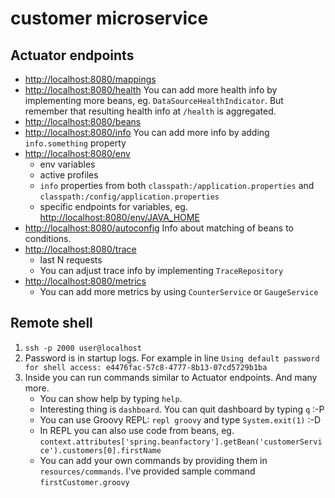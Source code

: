 customer microservice
=====================

Actuator endpoints
------------------

* [http://localhost:8080/mappings]()
* [http://localhost:8080/health]()
  You can add more health info by implementing more beans, eg. `DataSourceHealthIndicator`.
  But remember that resulting health info at `/health` is aggregated. 
* [http://localhost:8080/beans]()
* [http://localhost:8080/info]()
  You can add more info by adding `info.something` property
* [http://localhost:8080/env]()
   * env variables
   * active profiles
   * `info` properties from both `classpath:/application.properties` and `classpath:/config/application.properties`
   * specific endpoints for variables, eg. [http://localhost:8080/env/JAVA_HOME]()
* [http://localhost:8080/autoconfig]()
   Info about matching of beans to conditions.
* [http://localhost:8080/trace]()
   * last N requests
   * You can adjust trace info by implementing `TraceRepository`
* [http://localhost:8080/metrics]()
   * You can add more metrics by using `CounterService` or `GaugeService`
   
Remote shell
------------

1. `ssh -p 2000 user@localhost`
2. Password is in startup logs. For example in line `Using default password for shell access: e4476fac-57c8-4777-8b13-07cd5729b1ba`
3. Inside you can run commands similar to Actuator endpoints. And many more.
   * You can show help by typing `help`.
   * Interesting thing is `dashboard`. You can quit dashboard by typing `q` :-P
   * You can use Groovy REPL: `repl groovy` and type `System.exit(1)` :-D
   * In REPL you can also use code from beans, eg. `context.attributes['spring.beanfactory'].getBean('customerService').customers[0].firstName`
   * You can add your own commands by providing them in `resources/commands`. I've provided sample command `firstCustomer.groovy`

